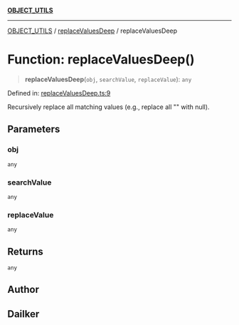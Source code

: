 [**OBJECT_UTILS**](../../README.md)

***

[OBJECT_UTILS](../../README.md) / [replaceValuesDeep](../README.md) / replaceValuesDeep

# Function: replaceValuesDeep()

> **replaceValuesDeep**(`obj`, `searchValue`, `replaceValue`): `any`

Defined in: [replaceValuesDeep.ts:9](https://github.com/dailker/everyutil/blob/54be0bab567ca8e189c5982902c59f3b7981d51d/src/object/replaceValuesDeep.ts#L9)

Recursively replace all matching values (e.g., replace all "" with null).

## Parameters

### obj

`any`

### searchValue

`any`

### replaceValue

`any`

## Returns

`any`

## Author

## Dailker
